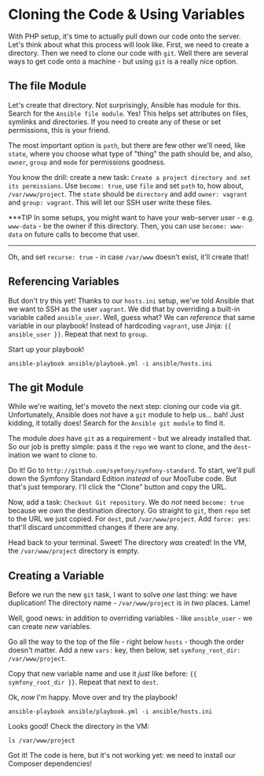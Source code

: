 # Cloning the Code & Using Variables

With PHP setup, it's time to actually pull down our code onto the server. Let's think
about what this process will look like. First, we need to create a directory. Then
we need to clone our code with `git`. Well there are several ways to get code onto
a machine - but using `git` is a really nice option.

## The file Module

Let's create that directory. Not surprisingly, Ansible has module for this. Search
for the `Ansible file module`. Yes! This helps set attributes on files, symlinks
and directories. If you need to create any of these or set permissions, this is
your friend.

The most important option is `path`, but there are few other we'll need, like `state`,
where you choose what type of "thing" the path should be, and also, `owner`, `group`
and `mode` for permissions goodness.

You know the drill: create a new task: `Create a project directory and set its permissions`.
Use `become: true`, use `file` and set `path` to, how about, `/var/www/project`.
The `state` should be `directory` and add `owner: vagrant` and `group: vagrant`.
This will let our SSH user write these files.

***TIP
In some setups, you might want to have your web-server user - e.g. `www-data` - be
the owner if this directory. Then, you can use `become: www-data` on future calls
to become that user.
***

Oh, and set `recurse: true` - in case `/var/www` doesn't exist, it'll create
that!

## Referencing Variables

But don't try this yet! Thanks to our `hosts.ini` setup, we've told Ansible that
we want to SSH as the user `vagrant`. We did that by overriding a built-in variable
called `ansible_user`. Well, guess what? We can *reference* that same variable in
our playbook! Instead of hardcoding `vagrant`, use Jinja: `{{ ansible_user }}`. Repeat
that next to `group`.

Start up your playbook!

```terminal
ansible-playbook ansible/playbook.yml -i ansible/hosts.ini
```

## The git Module

While we're waiting, let's moveto the next step: cloning our code via git. Unfortunately,
Ansible does *not* have a `git` module to help us... bah! Just kidding, it totally
does! Search for the `Ansible git module` to find it.

The module *does* have `git` as a requirement - but we already installed that. So
our job is pretty simple: pass it the `repo` we want to clone, and the `dest`-ination we
want to clone to.

Do it! Go to `http://github.com/symfony/symfony-standard`. To start, we'll pull down
the Symfony Standard Edition *instead* of our MooTube code. But that's just temporary.
I'll click the "Clone" button and copy the URL.

Now, add a task: `Checkout Git repository`. We do *not* need `become: true` because
we *own* the destination directory. Go straight to `git`, then `repo` set to the
URL we just copied. For `dest`, put `/var/www/project`. Add `force: yes`: that'll
discard uncommitted changes if there are any.

Head back to your terminal. Sweet! The directory *was* created! In the VM, the
`/var/www/project` directory is empty.

## Creating a Variable

Before we run the new `git` task, I want to solve *one* last thing: we have duplication!
The directory name - `/var/www/project` is in *two* places. Lame!

Well, good news: in addition to overriding variables - like `ansible_user` - we
can create *new* variables.

Go all the way to the top of the file - right below `hosts` - though the order doesn't
matter. Add a new `vars:` key, then below, set `symfony_root_dir: /var/www/project`.

Copy that new variable name and use it *just* like before: `{{ symfony_root_dir }}`.
Repeat that next to `dest`.

Ok, *now* I'm happy. Move over and try the playbook!

```terminal
ansible-playbook ansible/playbook.yml -i ansible/hosts.ini
```

Looks good! Check the directory in the VM:

```terminal
ls /var/www/project
```

Got it! The code is here, but it's not working yet: we need to install our Composer
dependencies!
